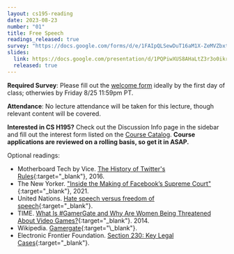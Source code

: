 ```yaml
---
layout: cs195-reading
date: 2023-08-23
number: "01"
title: Free Speech
readings_released: true
survey: "https://docs.google.com/forms/d/e/1FAIpQLSewDuT16aM1X-ZeMVZbxtNLXlBH8inuHwqoxJDaKrXqT56_zQ/viewform?usp=sf_link"
slides:
  link: https://docs.google.com/presentation/d/1PQPiwXUS8AHaLtZ3r3o0ikr9_aayGU8EpSyrxqVKPpg/edit?usp=sharing
  released: true
---
```


**Required Survey**: Please fill out the [welcome form]({{page.survey}}) ideally by the first day of class; otherwies by Friday 8/25 11:59pm PT.

**Attendance**: No lecture attendance will be taken for this lecture, though relevant content will be covered.

**Interested in CS H195?** Check out the Discussion Info page in the sidebar and fill out the interest form listed on the [Course Catalog](https://classes.berkeley.edu/content/2023-fall-compsci-h195-001-lec-001). **Course applications are reviewed on a rolling basis, so get it in ASAP.**

Optional readings:

- Motherboard Tech by Vice. [The History of Twitter's Rules](https://www.vice.com/en/article/z43xw3/the-history-of-twitters-rules){:target="\_blank"}, 2016.
- The New Yorker. ["Inside the Making of Facebook’s Supreme Court"](https://www.newyorker.com/tech/annals-of-technology/inside-the-making-of-facebooks-supreme-court){:target="\_blank"}, 2021.
- United Nations. [Hate speech versus freedom of speech](https://www.un.org/en/hate-speech/understanding-hate-speech/hate-speech-versus-freedom-of-speech){:target="\_blank"}.
- TIME. [What Is #GamerGate and Why Are Women Being Threatened About Video Games?](https://time.com/3510381/gamergate-faq/){:target="\_blank"}. 2014.
- Wikipedia. [Gamergate](https://en.wikipedia.org/wiki/Gamergate_(harassment_campaign)){:target="\_blank"}.
- Electronic Frontier Foundation. [Section 230: Key Legal Cases](https://www.eff.org/issues/cda230/legal){:target="\_blank"}.

